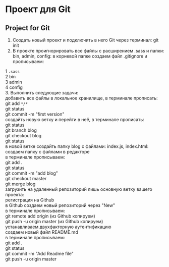 # Проект для Git
## Project for Git

1. Создать новый проект и подключить в него Git через терминал: git init
2. В проекте проигнорировать все файлы с расширением .sass и папки: bin, admin, config:
в корневой папке создаем файл .gitignore и прописываем:  

1 `.sass`      
2 bin  
3 admin  
4 config    
3. Выполнить следующие задачи:  
добавить все файлы в локальное хранилище, в терминале прописать:  
git add `*/*`    
git status  
git commit -m "first version"  
создайть новую ветку и перейти в неё, в терминале прописать:  
git status  
git branch blog  
git checkout blog   
git status   
в новой ветке создайть папку blog с файлами: index.js, index.html:  
создаем папку с файлами в редакторе  
в терминале прописываем:  
git add .  
git status  
git commit -m "add blog"  
git checkout master  
git merge blog   
загрузить на удаленный репозиторий лишь основную ветку вашего проекта:  
регистрация на Github   
в Github создаем новый репозиторий через "New"  
в терминале прописываем:  
git remote add origin (из Github копируем)  
git push -u origin master (из Github копируем)   
устанавливаем двухфакторную аутентификацию   
создаем новый файл README.md  
в терминале прописываем:  
git add .  
git status  
git commit -m "Add Readme file"  
git push -u origin master   